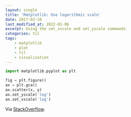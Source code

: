 ```yaml
---
layout: single
title: 'Matplotlib: Use logarithmic scale'
date: 2017-03-10
last_modified_at: 2022-01-06
excerpt: Using the set_xscale and set_yscale commands
categories: til
tags:
    - matplotlib
    - plot
    - til
    - visualization
---
```


```python
import matplotlib.pyplot as plt

fig = plt.figure()
ax = plt.gca()
ax.scatter(x, y)
ax.set_yscale('log')
ax.set_xscale('log')
```

Via [StackOverflow](http://stackoverflow.com/a/18774741/1257318).
